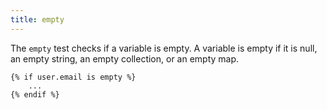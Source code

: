 ```yaml
---
title: empty
---
```


The `empty` test checks if a variable is empty. A variable is empty if it is null, an empty string, an
empty collection, or an empty map.

```twig
{% if user.email is empty %}
	...
{% endif %}
```